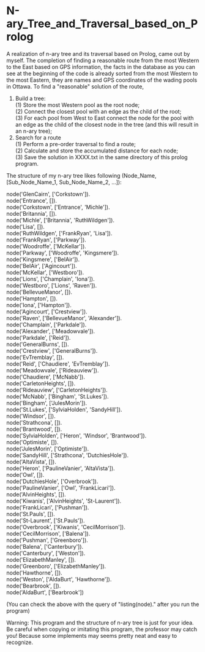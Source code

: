 # N-ary_Tree_and_Traversal_based_on_Prolog

A realization of n-ary tree and its traversal based on Prolog, came out by myself. The completion of finding a reasonable route from the most Western to the East based on GPS information, the facts in the database as you can see at the beginning of the code is already sorted from the most Western to the most Eastern, they are names and GPS coordinates of the wading pools in Ottawa. To find a "reasonable" solution of the route, 

1. Build a tree:  
(1) Store the most Western pool as the root node;  
(2) Connect the closest pool with an edge as the child of the root;  
(3) For each pool from West to East connect the node for the pool with an edge as the child of the closest node in the tree (and this will result in an n-ary tree);  
2. Search for a route  
(1) Perform a pre-order traversal to find a route;  
(2) Calculate and store the accumulated distance for each node;  
(3) Save the solution in XXXX.txt in the same directory of this prolog program.  

The structure of my n-ary tree likes following (Node_Name, [Sub_Node_Name_1, Sub_Node_Name_2, ...]):

node('GlenCairn', ['Corkstown']).  
node('Entrance', []).  
node('Corkstown', ['Entrance', 'Michle']).  
node('Britannia', []).  
node('Michle', ['Britannia', 'RuthWildgen']).  
node('Lisa', []).  
node('RuthWildgen', ['FrankRyan', 'Lisa']).  
node('FrankRyan', ['Parkway']).  
node('Woodroffe', ['McKellar']).  
node('Parkway', ['Woodroffe', 'Kingsmere']).  
node('Kingsmere', ['BelAir']).  
node('BelAir', ['Agincourt']).  
node('McKellar', ['Westboro']).  
node('Lions', ['Champlain', 'Iona']).  
node('Westboro', ['Lions', 'Raven']).  
node('BellevueManor', []).  
node('Hampton', []).  
node('Iona', ['Hampton']).  
node('Agincourt', ['Crestview']).  
node('Raven', ['BellevueManor', 'Alexander']).  
node('Champlain', ['Parkdale']).  
node('Alexander', ['Meadowvale']).  
node('Parkdale', ['Reid']).  
node('GeneralBurns', []).  
node('Crestview', ['GeneralBurns']).  
node('EvTremblay', []).  
node('Reid', ['Chaudiere', 'EvTremblay']).  
node('Meadowvale', ['Rideauview']).  
node('Chaudiere', ['McNabb']).  
node('CarletonHeights', []).  
node('Rideauview', ['CarletonHeights']).  
node('McNabb', ['Bingham', 'St.Lukes']).  
node('Bingham', ['JulesMorin']).  
node('St.Lukes', ['SylviaHolden', 'SandyHill']).  
node('Windsor', []).  
node('Strathcona', []).  
node('Brantwood', []).  
node('SylviaHolden', ['Heron', 'Windsor', 'Brantwood']).  
node('Optimiste', []).  
node('JulesMorin', ['Optimiste']).  
node('SandyHill', ['Strathcona', 'DutchiesHole']).  
node('AltaVista', []).  
node('Heron', ['PaulineVanier', 'AltaVista']).  
node('Owl', []).  
node('DutchiesHole', ['Overbrook']).  
node('PaulineVanier', ['Owl', 'FrankLicari']).  
node('AlvinHeights', []).  
node('Kiwanis', ['AlvinHeights', 'St-Laurent']).  
node('FrankLicari', ['Pushman']).  
node('St.Pauls', []).  
node('St-Laurent', ['St.Pauls']).  
node('Overbrook', ['Kiwanis', 'CecilMorrison']).  
node('CecilMorrison', ['Balena']).  
node('Pushman', ['Greenboro']).  
node('Balena', ['Canterbury']).  
node('Canterbury', ['Weston']).  
node('ElizabethManley', []).  
node('Greenboro', ['ElizabethManley']).  
node('Hawthorne', []).  
node('Weston', ['AldaBurt', 'Hawthorne']).  
node('Bearbrook', []).  
node('AldaBurt', ['Bearbrook'])  

(You can check the above with the query of "listing(node)." after you run the program)  


Warning: This program and the structure of n-ary tree is just for your idea. Be careful when copying or imitating this program, the professor may catch you! Because some implements may seems pretty neat and easy to recognize.  
